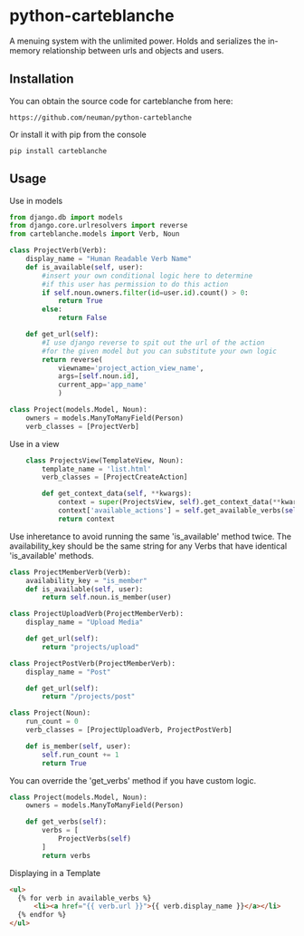 python-carteblanche
===================

A menuing system with the unlimited power. Holds and serializes the in-memory relationship between urls and objects and users.


Installation
------------
You can obtain the source code for carteblanche from here:

    https://github.com/neuman/python-carteblanche

Or install it with pip from the console

	pip install carteblanche

Usage
-----

Use in models

```python
from django.db import models
from django.core.urlresolvers import reverse
from carteblanche.models import Verb, Noun

class ProjectVerb(Verb):
    display_name = "Human Readable Verb Name"
    def is_available(self, user):
        #insert your own conditional logic here to determine 
        #if this user has permission to do this action
        if self.noun.owners.filter(id=user.id).count() > 0:
            return True
        else:
            return False

    def get_url(self):
        #I use django reverse to spit out the url of the action 
        #for the given model but you can substitute your own logic
        return reverse(
            viewname='project_action_view_name', 
            args=[self.noun.id], 
            current_app='app_name'
            )

class Project(models.Model, Noun):
    owners = models.ManyToManyField(Person)
    verb_classes = [ProjectVerb]

```

Use in a view 

```python
    class ProjectsView(TemplateView, Noun):
        template_name = 'list.html'
        verb_classes = [ProjectCreateAction]

        def get_context_data(self, **kwargs):
            context = super(ProjectsView, self).get_context_data(**kwargs)
            context['available_actions'] = self.get_available_verbs(self.request.user)
            return context
```

Use inheretance to avoid running the same 'is_available' method twice.
The availability_key should be the same string for any Verbs that have identical 'is_available' methods.

```python
class ProjectMemberVerb(Verb):
    availability_key = "is_member"
    def is_available(self, user):
        return self.noun.is_member(user)

class ProjectUploadVerb(ProjectMemberVerb):
    display_name = "Upload Media"

    def get_url(self):
        return "projects/upload"

class ProjectPostVerb(ProjectMemberVerb):
    display_name = "Post"

    def get_url(self):
        return "/projects/post"

class Project(Noun):
    run_count = 0
    verb_classes = [ProjectUploadVerb, ProjectPostVerb]

    def is_member(self, user):
        self.run_count += 1
        return True
```

You can override the 'get_verbs'  method if you have custom logic.

```python
class Project(models.Model, Noun):
    owners = models.ManyToManyField(Person)

    def get_verbs(self):
        verbs = [
            ProjectVerbs(self)
        ]
        return verbs
```

Displaying in a Template

```html
<ul>
  {% for verb in available_verbs %}
      <li><a href="{{ verb.url }}">{{ verb.display_name }}</a></li>
  {% endfor %}
</ul>
```

